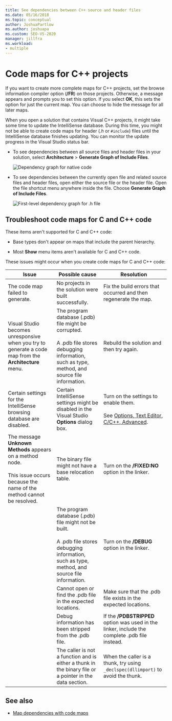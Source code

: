 ```yaml
---
title: See dependencies between C++ source and header files
ms.date: 05/16/2018
ms.topic: conceptual
author: JoshuaPartlow
ms.author: joshuapa
ms.custom: SEO-VS-2020
manager: jillfra
ms.workload:
- multiple
---
```

# Code maps for C++ projects

If you want to create more complete maps for C++ projects, set the browse information compiler option (**/FR**) on those projects. Otherwise, a message appears and prompts you to set this option. If you select **OK**, this sets the option for just the current map. You can choose to hide the message for all later maps.

When you open a solution that contains Visual C++ projects, it might take some time to update the IntelliSense database. During this time, you might not be able to create code maps for header (*.h* or `#include`) files until the IntelliSense database finishes updating. You can monitor the update progress in the Visual Studio status bar.

- To see dependencies between all source files and header files in your solution, select **Architecture** > **Generate Graph of Include Files**.

   ![Dependency graph for native code](../modeling/media/dependencygraphgeneral_nativecode.png)

- To see dependencies between the currently open file and related source files and header files, open either the source file or the header file. Open the file shortcut menu anywhere inside the file. Choose **Generate Graph of Include Files**.

   ![First-level dependency graph for .h file](../modeling/media/dependencygraph_native_firstlevel.png)

## Troubleshoot code maps for C and C++ code

These items aren't supported for C and C++ code:

- Base types don't appear on maps that include the parent hierarchy.

- Most **Show** menu items aren't available for C and C++ code.

These issues might occur when you create code maps for C and C++ code:

|**Issue**|**Possible cause**|**Resolution**|
|-|-|-|
|The code map failed to generate.|No projects in the solution were built successfully.|Fix the build errors that occurred and then regenerate the map.|
|Visual Studio becomes unresponsive when you try to generate a code map from the **Architecture** menu.|The program database (.pdb) file might be corrupted.<br /><br /> A .pdb file stores debugging information, such as type, method, and source file information.|Rebuild the solution and then try again.|
|Certain settings for the IntelliSense browsing database are disabled.|Certain IntelliSense settings might be disabled in the Visual Studio **Options** dialog box.|Turn on the settings to enable them.<br /><br /> See [Options, Text Editor, C/C++, Advanced](../ide/reference/options-text-editor-c-cpp-advanced.md).|
|The message **Unknown Methods** appears on a method node.<br /><br /> This issue occurs because the name of the method cannot be resolved.|The binary file might not have a base relocation table.|Turn on the **/FIXED:NO** option in the linker.|
||The program database (.pdb) file might not be built.<br /><br /> A .pdb file stores debugging information, such as type, method, and source file information.|Turn on the **/DEBUG** option in the linker.|
||Cannot open or find the .pdb file in the expected locations.|Make sure that the .pdb file exists in the expected locations.|
||Debug information has been stripped from the .pdb file.|If the **/PDBSTRIPPED** option was used in the linker, include the complete .pdb file instead.|
||The caller is not a function and is either a thunk in the binary file or a pointer in the data section.|When the caller is a thunk, try using `_declspec(dllimport)` to avoid the thunk.|

## See also

- [Map dependencies with code maps](../modeling/map-dependencies-across-your-solutions.md)
